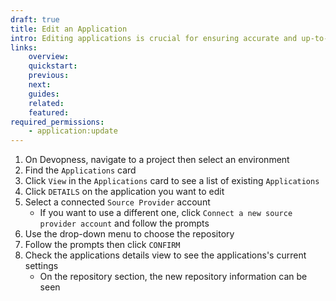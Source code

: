 ```yaml
---
draft: true
title: Edit an Application
intro: Editing applications is crucial for ensuring accurate and up-to-date information is included in the resource deployment process, as needed. Learn how to edit an application's repository.
links:
    overview:
    quickstart:
    previous:
    next:
    guides:
    related:
    featured:
required_permissions:
    - application:update
---
```


1. On Devopness, navigate to a project then select an environment
1. Find the `Applications` card
1. Click `View` in the `Applications` card to see a list of existing `Applications`
1. Click `DETAILS` on the application you want to edit
1. Select a connected `Source Provider` account
    - If you want to use a different one, click `Connect a new source provider account` and follow the prompts
1. Use the drop-down menu to choose the repository
1. Follow the prompts then click `CONFIRM`
1. Check the applications details view to see the applications's current settings
    - On the repository section, the new repository information can be seen

